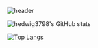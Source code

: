 ![header](https://capsule-render.vercel.app/api?type=waving&color=auto&height=300&section=header&text=Welcome&fontSize=90)

![hedwig3798's GitHub stats](https://github-readme-stats.vercel.app/api?username=hedwig3798&show_icons=true&theme=radical)

[![Top Langs](https://github-readme-stats.vercel.app/api/top-langs/?username=hedwig3798&layout=compact)](https://github.com/anuraghazra/github-readme-stats)

